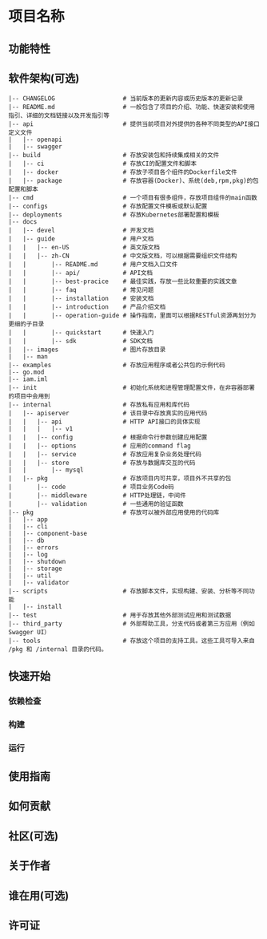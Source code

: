 # 项目名称

<!-- 写一段简短的话描述项目 -->

## 功能特性

<!-- 描述该项目的核心功能点 -->

## 软件架构(可选)

```shell
|-- CHANGELOG					# 当前版本的更新内容或历史版本的更新记录
|-- README.md					# 一般包含了项目的介绍、功能、快速安装和使用指引、详细的文档链接以及开发指引等
|-- api							# 提供当前项目对外提供的各种不同类型的API接口定义文件
|   |-- openapi
|   |-- swagger
|-- build						# 存放安装包和持续集成相关的文件
|   |-- ci						# 存放CI的配置文件和脚本
|   |-- docker					# 存放子项目各个组件的Dockerfile文件
|   |-- package					# 存放容器(Docker)、系统(deb,rpm,pkg)的包配置和脚本
|-- cmd							# 一个项目有很多组件，存放项目组件的main函数
|-- configs						# 存放配置文件模板或默认配置
|-- deployments					# 存放Kubernetes部署配置和模板
|-- docs
|   |-- devel					# 开发文档
|   |-- guide					# 用户文档
|   |   |-- en-US				# 英文版文档
|   |   |-- zh-CN				# 中文版文档，可以根据需要组织文件结构
|   |       |-- README.md		# 用户文档入口文件
|   |       |-- api/			# API文档
|   |       |-- best-pracice	# 最佳实践，存放一些比较重要的实践文章
|   |       |-- faq				# 常见问题
|   |       |-- installation	# 安装文档
|   |       |-- introduction	# 产品介绍文档
|   |       |-- operation-guide	# 操作指南，里面可以根据RESTful资源再划分为更细的子目录
|   |       |-- quickstart		# 快速入门
|   |       |-- sdk				# SDK文档
|   |-- images					# 图片存放目录
|   |-- man
|-- examples					# 存放应用程序或者公共包的示例代码
|-- go.mod
|-- iam.iml
|-- init						# 初始化系统和进程管理配置文件，在非容器部署的项目中会用到
|-- internal					# 存放私有应用和库代码
|   |-- apiserver				# 该目录中存放真实的应用代码
|   |   |-- api					# HTTP API接口的具体实现
|   |   |   |-- v1
|   |   |-- config				# 根据命令行参数创建应用配置
|   |   |-- options				# 应用的command flag
|   |   |-- service				# 存放应用复杂业务处理代码
|   |   |-- store				# 存放与数据库交互的代码
|   |       |-- mysql
|   |-- pkg						# 存放项目内可共享，项目外不共享的包
|       |-- code				# 项目业务Code码
|       |-- middleware			# HTTP处理链，中间件
|       |-- validation			# 一些通用的验证函数
|-- pkg							# 存放可以被外部应用使用的代码库
|   |-- app						
|   |-- cli
|   |-- component-base		
|   |-- db
|   |-- errors
|   |-- log
|   |-- shutdown
|   |-- storage
|   |-- util
|   |-- validator
|-- scripts						# 存放脚本文件，实现构建、安装、分析等不同功能
|   |-- install
|-- test						# 用于存放其他外部测试应用和测试数据
|-- third_party					# 外部帮助工具，分支代码或者第三方应用（例如Swagger UI）
|-- tools						# 存放这个项目的支持工具。这些工具可导入来自 /pkg 和 /internal 目录的代码。

```



## 快速开始

### 依赖检查

<!-- 描述该项目的依赖，比如依赖的包、工具或者其他任何依赖项 -->

### 构建

<!-- 描述如何构建该项目 -->

### 运行

<!-- 描述如何运行该项目 -->

## 使用指南

<!-- 描述如何使用该项目 -->

## 如何贡献

<!-- 告诉其他开发者如果给该项目贡献源码 -->

## 社区(可选)

<!-- 如果有需要可以介绍一些社区相关的内容 -->

## 关于作者

<!-- 这里写上项目作者 -->

## 谁在用(可选)

<!-- 可以列出使用本项目的其他有影响力的项目，算是给项目打个广告吧 -->

## 许可证

<!-- 这里链接上该项目的开源许可证 -->